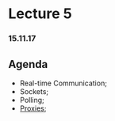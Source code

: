 # Lecture 5
### 15.11.17
## Agenda
* Real-time Communication;
* Sockets;
* Polling;
* [Proxies](https://mayalekova.github.io/jsTalks-Bulgaria-2017-MayaLekova.pdf);